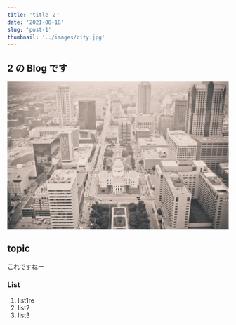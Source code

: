 ```yaml
---
title: 'title ２'
date: '2021-08-18'
slug: 'post-1'
thumbnail: '../images/city.jpg'
---
```


## 2 の Blog です

![Sample](../images/city.jpg)

## topic

これですねー

### List

1. list1re
1. list2
1. list3
